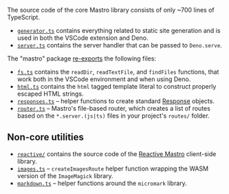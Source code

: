 The source code of the core Mastro library consists of only ~700 lines of TypeScript.

- [`generator.ts`](generator.ts) contains everything related to static site generation and is used in both the VSCode extension and Deno.
- [`server.ts`](server.ts) contains the server handler that can be passed to `Deno.serve`.

The "mastro" package [re-exports](index.ts) the following files:

- [`fs.ts`](fs.ts) contains the `readDir`, `readTextFile`, and `findFiles` functions, that work both in the VSCode environment and when using Deno.
- [`html.ts`](html.ts) contains the `html` tagged template literal to construct properly escaped HTML strings.
- [`responses.ts`](responses.ts) – helper functions to create standard [Response](https://developer.mozilla.org/en-US/docs/Web/API/Response) objects.
- [`router.ts`](router.ts) – Mastro's file-based router, which creates a list of routes based on the `*.server.(js|ts)` files in your project's `routes/` folder.


## Non-core utilities

- [`reactive/`](reactive/) contains the source code of the [Reactive Mastro](https://mastrojs.github.io/reactive/) client-side library.
- [`images.ts`](images.ts) – `createImagesRoute` helper function wrapping the WASM version of the `ImageMagick` library.
- [`markdown.ts`](markdown.ts) – helper functions around the `micromark` library.
